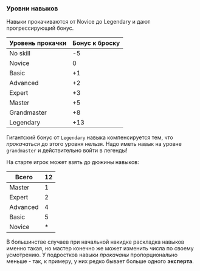 ### Уровни навыков

Навыки прокачиваются от Novice до Legendary и дают прогрессирующий бонус.

| Уровень прокачки 	| Бонус к броску 	|
|------------------	|----------------	|
| No skill         	| -5             	|
| Novice           	| 0              	|
| Basic            	| +1             	|
| Advanced         	| +2             	|
| Expert           	| +3             	|
| Master           	| +5             	|
| Grandmaster      	| +8             	|
| Legendary        	| +13            	|

Гигантский бонус от `Legendary` навыка компенсируется тем, что _прокачаться_ до этого уровня нельзя. Надо иметь навык на уровне `grandmaster` и действительно войти в легенды!

На старте игрок может взять до дюжины навыков:

| Всего    	| 12 	|
|----------	|----	|
| Master   	| 1  	|
| Expert   	| 2  	|
| Advanced 	| 4  	|
| Basic    	| 5  	|
| Novice   	| *  	|

В большинстве случаев при начальной накидке раскладка навыков именно такая, но мастер конечно же может изменить числа по своему усмотрению. У подростков навыки _прокачаны_ пропорционально меньше - так, к примеру, у них редко бывает больше одного **эксперта**.
